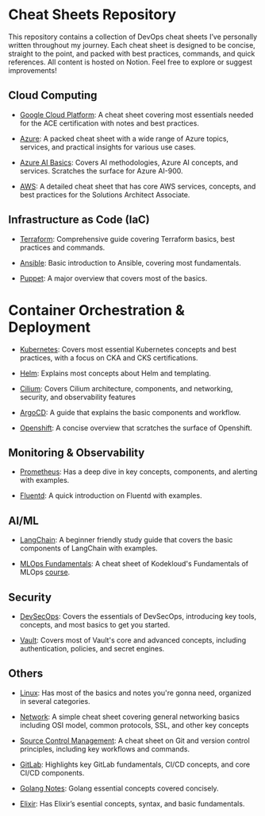 # Cheat Sheets Repository

This repository contains a collection of DevOps cheat sheets I’ve personally written throughout my journey. Each cheat sheet is designed to be concise, straight to the point, and packed with best practices, commands, and quick references. All content is hosted on Notion. Feel free to explore or suggest improvements!

## Cloud Computing

- [Google Cloud Platform](https://ikabbash.notion.site/GCP-7ad78d47678d44a8848a44fb95195472): A cheat sheet covering most essentials needed for the ACE certification with notes and best practices.

- [Azure](https://ikabbash.notion.site/Azure-181cab75107680b7b12cd4e0cb6b8208): A packed cheat sheet with a wide range of Azure topics, services, and practical insights for various use cases.

- [Azure AI Basics](https://ikabbash.notion.site/Azure-AI-Basics-Cheat-Sheet-d64eec5a4e5f421ca783194585eee92c): Covers AI methodologies, Azure AI concepts, and services. Scratches the surface for Azure AI-900.

- [AWS](https://ikabbash.notion.site/AWS-1becab7510768066bf54fd8cfc91ed68): A detailed cheat sheet that has core AWS services, concepts, and best practices for the Solutions Architect Associate.

## Infrastructure as Code (IaC)

- [Terraform](https://ikabbash.notion.site/Terraform-c8255cb5b32147a7a06d59f5be93d981): Comprehensive guide covering Terraform basics, best practices and commands.

- [Ansible](https://ikabbash.notion.site/Ansible-1962b886cc164e15b3ce010296ff0d25): Basic introduction to Ansible, covering most fundamentals.

- [Puppet](https://ikabbash.notion.site/Puppet-167cab75107680198693f31f2c48772a): A major overview that covers most of the basics.

# Container Orchestration & Deployment

- [Kubernetes](https://ikabbash.notion.site/Kubernetes-f4e3985f38b34c5ab75e0984f6b4caa4): Covers most essential Kubernetes concepts and best practices, with a focus on CKA and CKS certifications.

- [Helm](https://ikabbash.notion.site/Helm-58db98eb4e4848feb64a95d690d2e42f): Explains most concepts about Helm and templating.

- [Cilium](https://ikabbash.notion.site/Cilium-281cab7510768049a246e10f2da3b95d): Covers Cilium architecture, components, and networking, security, and observability features

- [ArgoCD](https://ikabbash.notion.site/ArgoCD-29e9f44e06c944cca86e66e4b5ada0a4): A guide that explains the basic components and workflow.

- [Openshift](https://ikabbash.notion.site/Openshift-177cab75107680c5ba46eea223c615c1): A concise overview that scratches the surface of Openshift.

## Monitoring & Observability

- [Prometheus](https://ikabbash.notion.site/Prometheus-a82c22286f4b4862b3164e50566d6ecb): Has a deep dive in key concepts, components, and alerting with examples.

- [Fluentd](https://ikabbash.notion.site/Fluentd-134cab75107680b2a784f38d8fd20966): A quick introduction on Fluentd with examples.

## AI/ML

- [LangChain](https://ikabbash.notion.site/LangChain-102cab751076806dabc3cec25086e2fb): A beginner friendly study guide that covers the basic components of LangChain with examples.

- [MLOps Fundamentals](https://ikabbash.notion.site/MLOps-Fundamentals-197cab7510768055915fe7b9f9d0d659): A cheat sheet of Kodekloud's Fundamentals of MLOps [course](https://learn.kodekloud.com/user/courses/fundamentals-of-mlops).

## Security
  
- [DevSecOps](https://ikabbash.notion.site/DevSecOps-05f64b1bd78448d5a0ab5bb701e06f71): Covers the essentials of DevSecOps, introducing key tools, concepts, and most basics to get you started.

- [Vault](https://ikabbash.notion.site/Vault-280cab75107680a099e3f5105193e436): Covers most of Vault's core and advanced concepts, including authentication, policies, and secret engines.

## Others

- [Linux](https://ikabbash.notion.site/Linux-2b53f09a26264b14b795893f0f383ec3): Has most of the basics and notes you're gonna need, organized in several categories.

- [Network](https://ikabbash.notion.site/Network-796169e471454d858594b9799823c137): A simple cheat sheet covering general networking basics including OSI model, common protocols, SSL, and other key concepts

- [Source Control Management](https://ikabbash.notion.site/Source-Control-Management-SCM-2d9a5f7da6134ce48cf5825ecf84b289): A cheat sheet on Git and version control principles, including key workflows and commands.

- [GitLab](https://ikabbash.notion.site/GitLab-231cab7510768082b90dc915ddf74fa0): Highlights key GitLab fundamentals, CI/CD concepts, and core CI/CD components.

- [Golang Notes](https://github.com/ikabbash/self-learning-archive/blob/main/Golang/README.md): Golang essential concepts covered concisely.
  
- [Elixir](https://github.com/ikabbash/self-learning-archive/tree/main/Elixir/README.md): Has Elixir’s esential concepts, syntax, and basic fundamentals.
  
